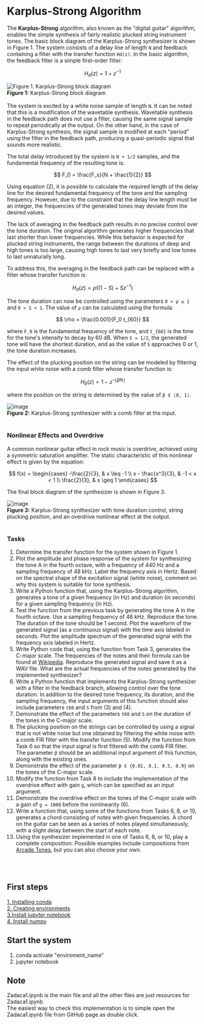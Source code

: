 # Karplus-Strong Algorithm

The **Karplus-Strong** algorithm, also known as the "digital guitar" algorithm, enables the simple synthesis of fairly realistic plucked string instrument tones. The basic block diagram of the Karplus-Strong synthesizer is shown in Figure 1. The system consists of a delay line of length `N` and feedback containing a filter with the transfer function `Hd(z)`. In the basic algorithm, the feedback filter is a simple first-order filter:

$$
H_d(z) = 1 + z^{-1}
$$

![Figure 1. Karplus-Strong block diagram](https://github.com/user-attachments/assets/bc14831e-fb40-4095-881e-a2451da99bad)<br>
**Figure 1:** Karplus-Strong block diagram <br> <br>
The system is excited by a white noise sample of length `N`. It can be noted that this is a modification of the wavetable synthesis. Wavetable synthesis in the feedback path does not use a filter, causing the same signal sample to repeat periodically at the output. On the other hand, in the case of Karplus-Strong synthesis, the signal sample is modified at each "period" using the filter in the feedback path, producing a quasi-periodic signal that sounds more realistic.

The total delay introduced by the system is `N + 1/2` samples, and the fundamental frequency of the resulting tone is:

$$
F_0 = \frac{F_s}{N + \frac{1}{2}}
$$

Using equation (2), it is possible to calculate the required length of the delay line for the desired fundamental frequency of the tone and the sampling frequency. However, due to the constraint that the delay line length must be an integer, the frequencies of the generated tones may deviate from the desired values.

The lack of averaging in the feedback path results in no precise control over the tone duration. The original algorithm generates higher frequencies that last shorter than lower frequencies. While this behavior is expected for plucked string instruments, the range between the durations of deep and high tones is too large, causing high tones to last very briefly and low tones to last unnaturally long.

To address this, the averaging in the feedback path can be replaced with a filter whose transfer function is:

$$
H_d(z) = \rho \left( (1 - S) + S z^{-1} \right)
$$

The tone duration can now be controlled using the parameters `0 < ρ ≤ 1` and `0 < S < 1`. The value of `ρ` can be calculated using the formula:

$$
\rho = \frac{0.001}{F_0 t_{60}}
$$

where `F_0` is the fundamental frequency of the tone, and `t_{60}` is the time for the tone's intensity to decay by 60 dB. When `S = 1/2`, the generated tone will have the shortest duration, and as the value of `S` approaches 0 or 1, the tone duration increases.

The effect of the plucking position on the string can be modeled by filtering the input white noise with a comb filter whose transfer function is:

$$
H_b(z) = 1 - z^{-\lfloor \beta N \rfloor}
$$

where the position on the string is determined by the value of `β ∈ ⟨0, 1⟩`. <br>

![image](https://github.com/user-attachments/assets/2281de03-378e-4ca7-b689-329d6fb3f099)<br>
**Figure 2:** Karplus-Strong synthesizer with a comb filter at the input. <br> <br>

### Nonlinear Effects and Overdrive

A common nonlinear guitar effect in rock music is overdrive, achieved using a symmetric saturation amplifier. The static characteristic of this nonlinear effect is given by the equation:

$$
f(x) = 
\begin{cases}
-\frac{2}{3}, & x \leq -1 \\
x - \frac{x^3}{3}, & -1 < x < 1 \\
\frac{2}{3}, & x \geq 1
\end{cases}
$$

The final block diagram of the synthesizer is shown in Figure 3. <br>

![image](https://github.com/user-attachments/assets/0b239a12-bae5-44fa-98c6-fbb279d70b80)<br>
**Figure 3:** Karplus-Strong synthesizer with tone duration control, string plucking position, and an overdrive nonlinear effect at the output. <br> <br>

### Tasks

1. Determine the transfer function for the system shown in Figure 1.
2. Plot the amplitude and phase response of the system for synthesizing the tone A in the fourth octave, with a frequency of 440 Hz and a sampling frequency of 48 kHz. Label the frequency axis in Hertz. Based on the spectral shape of the excitation signal (white noise), comment on why this system is suitable for tone synthesis.
3. Write a Python function that, using the Karplus-Strong algorithm, generates a tone of a given frequency (in Hz) and duration (in seconds) for a given sampling frequency (in Hz).
4. Test the function from the previous task by generating the tone A in the fourth octave. Use a sampling frequency of 48 kHz. Reproduce the tone. The duration of the tone should be 1 second. Plot the waveform of the generated signal (as a continuous signal) with the time axis labeled in seconds. Plot the amplitude spectrum of the generated signal with the frequency axis labeled in Hertz.
5. Write Python code that, using the function from Task 3, generates the C-major scale. The frequencies of the notes and their formula can be found at [Wikipedia](https://en.wikipedia.org/wiki/Piano_key_frequencies). Reproduce the generated signal and save it as a WAV file. What are the actual frequencies of the notes generated by the implemented synthesizer?
6. Write a Python function that implements the Karplus-Strong synthesizer with a filter in the feedback branch, allowing control over the tone duration. In addition to the desired tone frequency, its duration, and the sampling frequency, the input arguments of this function should also include parameters `t60` and `S` from (3) and (4).
7. Demonstrate the effect of the parameters `t60` and `S` on the duration of the tones in the C-major scale.
8. The plucking position on the strings can be controlled by using a signal that is not white noise but one obtained by filtering the white noise with a comb FIR filter with the transfer function (5). Modify the function from Task 6 so that the input signal is first filtered with the comb FIR filter. The parameter `β` should be an additional input argument of this function, along with the existing ones.
9. Demonstrate the effect of the parameter `β ∈ {0.01, 0.1, 0.5, 0.9}` on the tones of the C-major scale.
10. Modify the function from Task 8 to include the implementation of the overdrive effect with gain `g`, which can be specified as an input argument.
11. Demonstrate the overdrive effect on the tones of the C-major scale with a gain of `g = 1000` before the nonlinearity (6).
12. Write a function that, using some of the functions from Tasks 6, 8, or 10, generates a chord consisting of notes with given frequencies. A chord on the guitar can be seen as a series of notes played simultaneously, with a slight delay between the start of each note.
13. Using the synthesizer implemented in one of Tasks 6, 8, or 10, play a complete composition. Possible examples include compositions from [Arcade Tones](http://arcadetones.emuunlim.com/), but you can also choose your own.

<br> <br>

## First steps
[1. Installing conda](https://docs.conda.io/projects/conda/en/latest/user-guide/install/index.html) <br>
[2. Creating environments](https://docs.conda.io/projects/conda/en/latest/user-guide/getting-started.html) <br>
[3.Install jupyter notebook](https://jupyter.org/install) <br>
[4. Install numpy](https://numpy.org/install/) <br>


## Start the system
1. conda activate "enviroment_name"
2. jupyter notebook


## Note
Zadaca1.ipynb is the main file and all the other files are just resources for Zadaca1.ipynb <br>
The easiest way to check this implementation is to simple open the Zadaca1.ipynb file from GitHub page as double click.
